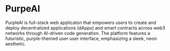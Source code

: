 # PurpeAI
PurpleAI is full-stack web applicaton that empowers users to create and deploy decentralized applications (dApps) and smart contracts across web3 networks through AI-driven code generation. The platform features a futuristic, purple-themed user user interface, emphasizing a sleek, neon aesthetic.
